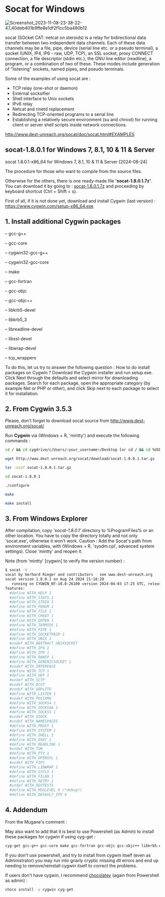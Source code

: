 # Socat for Windows

![Screenshot_2023-11-08-23-38-22-47_40deb401b9ffe8e1df2f1cc5ba480b12](https://github.com/valorisa/socat-1.7.4.4_for_Windows/assets/13067566/c562ce4c-64e6-463b-8863-e9dd8e30d053)

socat (SOcket CAT: netcat on steroids) is a relay for bidirectional data transfer between two independent data
channels. Each of these data channels may be a file, pipe, device (serial line
etc. or a pseudo terminal), a socket (UNIX, IP4, IP6 - raw, UDP, TCP), an
SSL socket, proxy CONNECT connection, a file descriptor (stdin etc.), the GNU
line editor (readline), a program, or a combination of two of these.
These modes include generation of "listening" sockets, named pipes, and pseudo
terminals.

Some of the examples of using socat are :

- TCP relay (one-shot or daemon)
- External socksifier
- Shell interface to Unix sockets
- IPv6 relay
- Netcat and rinetd replacement
- Redirecting TCP-oriented programs to a serial line
- Establishing a relatively secure environment (su and chroot) for running client or server shell scripts inside network connections.

 <http://www.dest-unreach.org/socat/doc/socat.html#EXAMPLES>
  
## socat-1.8.0.1 for Windows 7, 8.1, 10 & 11 & Server

socat 1.8.0.1-x86_64 for Windows 7, 8.1, 10 & 11 & Server
[2024-08-24]

The procedure for those who want to compile from the source files.

Otherwise for the others, there is one ready-made file **'socat-1.8.0.1.7z'**.
You can download it by going to : [socat-1.8.0.1.7z](https://github.com/valorisa/socat-1.8.0.1_for_Windows/blob/main/socat-1.8.0.1.7z) and proceeding by keyboard shortcut (Ctrl + Shift + s).

First of all, if it is not done yet, download and install Cygwin (last version) : <https://www.cygwin.com/setup-x86_64.exe>

## 1. **Install additional Cygwin packages**

– gcc-g++

– gcc-core

– cygwin32-gcc-g++

– cygwin32-gcc-core

– make

– gcc-fortran

– gcc-objc

– gcc-objc++

– libkrb5-devel

– libkrb5_3

– libreadline-devel

– libssl-devel

– libwrap-devel

– tcp_wrappers

To do this, let us try to answer the following question : How to do install packages on Cygwin ?
Download the Cygwin installer and run setup.exe. Click Next through the defaults and select mirror for downloading packages. Search for each package, open the appropriate category (by example Net or PHP or other), and click Skip next to each package to select it for installation.

## 2. **From Cygwin 3.5.3**

Please, don't forget to download socat source from <http://www.dest-unreach.org/socat/>

Run **Cygwin** via (Windows + R, 'mintty') and execute the following commands :

```bash
cd / && cd cygdrive/c/Users/<your_username>/Desktop [or cd / && cd %USERPROFILE%/Desktop if you use (Windows + R, 'cmd')]

wget http://www.dest-unreach.org/socat/download/socat-1.8.0.1.tar.gz

tar -xvzf socat-1.8.0.1.tar.gz

cd socat-1.8.0.1

./configure

make

make install
```

## 3. **From Windows Explorer**

After compilation, copy _'socat-1.8.0.1'_ directory to %ProgramFiles% or an other location. You have to copy the directory totally and not only 'socat.exe', otherwise it won't work. Caution : Add the Socat's path from environment variables, with (Windows + R, 'sysdm.cpl', advanced system settings). Close 'mintty' and reopen it.

Note (from 'mintty' [cygwin] to verify the version number) : 
```bash
$ socat -V
socat by Gerhard Rieger and contributors - see www.dest-unreach.org
socat version 1.8.0.1 on Aug 24 2024 21:18:20
   running on CYGWIN_NT-10.0-26100 version 2024-04-03 17:25 UTC, release 3.5.3-1.x86_64, machine x86_64
features:
  #define WITH_HELP 1
  #define WITH_STATS 1
  #define WITH_STDIO 1
  #define WITH_FDNUM 1
  #define WITH_FILE 1
  #define WITH_CREAT 1
  #define WITH_GOPEN 1
  #define WITH_TERMIOS 1
  #define WITH_PIPE 1
  #define WITH_SOCKETPAIR 1
  #define WITH_UNIX 1
  #undef WITH_ABSTRACT_UNIXSOCKET
  #define WITH_IP4 1
  #define WITH_IP6 1
  #define WITH_RAWIP 1
  #define WITH_GENERICSOCKET 1
  #undef WITH_INTERFACE
  #define WITH_TCP 1
  #define WITH_UDP 1
  #undef WITH_SCTP
  #undef WITH_DCCP
  #undef WITH_UDPLITE
  #define WITH_LISTEN 1
  #undef WITH_POSIXMQ
  #define WITH_SOCKS4 1
  #define WITH_SOCKS4A 1
  #define WITH_SOCKS5 1
  #undef WITH_VSOCK
  #undef WITH_NAMESPACES
  #define WITH_PROXY 1
  #define WITH_SYSTEM 1
  #define WITH_SHELL 1
  #define WITH_EXEC 1
  #define WITH_READLINE 1
  #undef WITH_TUN
  #define WITH_PTY 1
  #define WITH_OPENSSL 1
  #undef WITH_FIPS
  #define WITH_LIBWRAP 1
  #define WITH_SYCLS 1
  #define WITH_FILAN 1
  #define WITH_RETRY 1
  #undef WITH_DEVTESTS
  #define WITH_MSGLEVEL 0 /*debug*/
  #define WITH_DEFAULT_IPV 4
```
## 4. **Addendum**

From the Mugane's comment :

May also want to add that it is best to use Powershell (as Admin) to install these packages for cygwin if using cyg-get :

```bash
cyg-get gcc-g++ gcc-core make gcc-fortran gcc-objc gcc-objc++ libkrb5-devel libkrb5_3 libreadline-devel libssl-devel libwrap-devel tcp_wrappers
```

If you don't use powershell, and try to install from cygwin itself (even as Administrator) you may run into gnarly cryptic missing dll errors and end up needing to remove/reinstall cygwin itself to correct the problems.

If users don't have cygwin, I recommend [chocolatey](https://chocolatey.org/install) (again from Powershell as admin) :

```bash
choco install -y cygwin cyg-get
```
